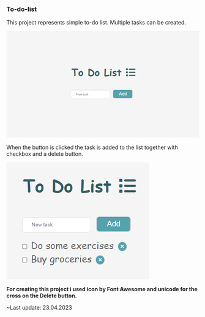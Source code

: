 ### To-do-list

This project represents simple to-do list. 
Multiple tasks can be created.

![preview](preview.png)

When the button is clicked the task is added to the list together with checkbox and a delete button.

![task](task.png)


**For creating this project i used icon by Font Awesome and unicode for the cross on the Delete button.**

~Last update: 23.04.2023